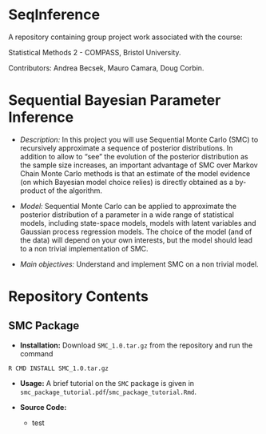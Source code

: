 # SeqInference

A repository containing group project work associated with the course:

Statistical Methods 2 - COMPASS, Bristol University.

Contributors: Andrea Becsek, Mauro Camara, Doug Corbin.

# Sequential Bayesian Parameter Inference

* *Description:* In this project you will use Sequential Monte Carlo (SMC) to recursively approximate a sequence of posterior distributions. In addition to allow to “see” the evolution of the posterior distribution as the sample size increases, an important advantage of SMC over Markov Chain Monte Carlo methods is that an estimate of the model evidence (on which Bayesian model choice relies) is
directly obtained as a by-product of the algorithm. 

* *Model:* Sequential Monte Carlo can be applied to approximate the posterior distribution of a parameter in a wide range of statistical models, including state-space models, models with latent variables and Gaussian process regression models. The choice of the model (and of the data) will depend on your own interests, but the model should lead to a non trivial implementation of SMC.

* *Main objectives:* Understand and implement SMC on a non trivial model.

# Repository Contents
## SMC Package

* **Installation:** Download `SMC_1.0.tar.gz` from the repository and run the command

```
R CMD INSTALL SMC_1.0.tar.gz
```

* **Usage:** A brief tutorial on the `SMC` package is given in `smc_package_tutorial.pdf`/`smc_package_tutorial.Rmd`.

* **Source Code:** 
  * test
